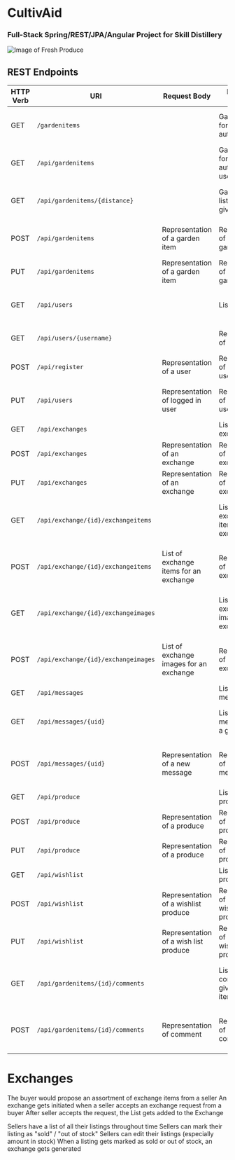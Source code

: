 # CultivAid

### Full-Stack Spring/REST/JPA/Angular Project for Skill Distillery
![Image of Fresh Produce](https://images.unsplash.com/photo-1518843875459-f738682238a6?ixid=MnwxMjA3fDB8MHxwaG90by1wYWdlfHx8fGVufDB8fHx8&ixlib=rb-1.2.1&auto=format&fit=crop&w=1926&q=80)

## REST Endpoints

| HTTP Verb | URI                                 | Request Body                           | Response Body                        | Purpose                          |
|-----------|-------------------------------------|----------------------------------------|--------------------------------------|----------------------------------|
| GET       | `/gardenitems`                      |                                        | Garden items for non-authenticated   | Get all garden item listings     |
| GET       | `/api/gardenitems`                  |                                        | Garden items for authenticated user  | Get all garden item listings     |
| GET       | `/api/gardenitems/{distance}`       |                                        | Garden item listings for given distance | Get all listings for given distance|
| POST      | `/api/gardenitems`                  | Representation of a garden item        | Representation of created garden item | Create a new garden item        |
| PUT       | `/api/gardenitems`                  | Representation of a garden item        | Representation of updated garden item | Update a garden item            |
| GET       | `/api/users`                        |                                        | List of all users                     | Get all users for Admin view    |
| GET       | `/api/users/{username}`             |                                        | Representation of single user         | Get a single user               |
| POST      | `/api/register`                     | Representation of a user               | Representation of registered user     | Register a new User             |
| PUT       | `/api/users`                        | Representation of logged in user       | Representation of updated user        | Allow users to update their info |
| GET       | `/api/exchanges`                    |                                        | List of all exchanges                 | Get all exchanges                |
| POST      | `/api/exchanges`                  | Representation of an exchange            | Representation of created exchange    | Create a new exchange            |
| PUT       | `/api/exchanges`                  | Representation of an exchange            | Representation of updated exchange    | Update an exchange               |
| GET      | `/api/exchange/{id}/exchangeitems`  |                                         | List of exchange items for an exchange| Get exchange items for an exchange |
| POST      | `/api/exchange/{id}/exchangeitems`  | List of exchange items for an exchange | Representation of an exchange         | Add exchange items for an exchange |
| GET      | `/api/exchange/{id}/exchangeimages`  |                                        | List of exchange images for an exchange| Get exchange images for an exchange |
| POST      | `/api/exchange/{id}/exchangeimages`  | List of exchange images for an exchange | Representation of an exchange       | Add exchange images for an exchange |
| GET       | `/api/messages`                     |                                          | List of all messages                  | Get all messages                 |
| GET       | `/api/messages/{uid}`               |                                          | List of all messages for a given user | Get all messages for a given user|
| POST      | `/api/messages/{uid}`               | Representation of a new message          | Representation of created message     | Create a new message to another user|
| GET       | `/api/produce`                      |                                        | List of all produce                  | Get all produce                   |
| POST      | `/api/produce`                      | Representation of a produce            | Representation of created produce    | Create a new produce              |
| PUT       | `/api/produce`                      | Representation of a produce            | Representation of updated produce    | Update a produce                  |
| GET       | `/api/wishlist`                     |                                        | List of all produce                  | Get all produce                   |
| POST      | `/api/wishlist`                     | Representation of a wishlist produce   | Representation of created wishlist produce | Create a new wishlist produce |
| PUT       | `/api/wishlist`                     | Representation of a wish list produce  | Representation of updated wishlist produce | Update wishlist produce       |
| GET       | `/api/gardenitems/{id}/comments`    |                                           | List of comments for given garden item| Get comments for given garden item |
| POST      | `/api/gardenitems/{id}/comments`    | Representation of comment                 | Representation of added comment       | Get comment for given garden item  |










# Exchanges
The buyer would propose an assortment of exchange items from a seller
An exchange gets initiated when a seller accepts an exchange request from a buyer
After seller accepts the request, the List<ExchangeItem> gets added to the Exchange

Sellers have a list of all their listings throughout time
Sellers can mark their listing as "sold" / "out of stock"
Sellers can edit their listings (especially amount in stock)
When a listing gets marked as sold or out of stock, an exchange gets generated
